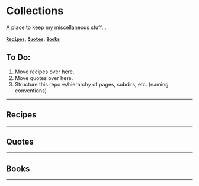 # Collections
A place to keep my miscellaneous stuff...

**[`Recipes`](#list)**, **[`Quotes`](#list)**, **[`Books`](#list)**

## To Do:
1. Move recipes over here.
2. Move quotes over here.
3. Structure this repo w/hierarchy of pages, subdirs, etc. (naming conventions)

----

## Recipes

----

## Quotes

----

## Books

----
